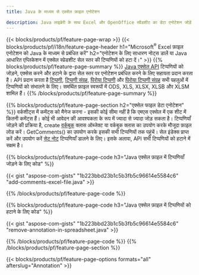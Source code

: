 ```yaml
---
title: Java के माध्यम से एक्सेल फ़ाइल एनोटेशन

description: Java लाइब्रेरी के साथ Excel और OpenOffice स्प्रैडशीट का डेटा एनोटेशन जोड़ें या निकालें.
---
```

{{< blocks/products/pf/feature-page-wrap >}}
{{< blocks/products/pf/i18n/feature-page-header h1="Microsoft<sup>&reg;</sup> Excel फ़ाइल एनोटेशन को Java के माध्यम से प्रबंधित करें" h2="एनोटेशन के लिए साधारण नोट्स डालें या Java आधारित एप्लिकेशन में एक्सेल स्प्रेडशीट सेल स्तर की टिप्पणियों को हटा दें।" >}}
{{% blocks/products/pf/feature-page-summary %}}
[Java एक्सेल API](/cells/java/) टिप्पणियों को जोड़ने, एक्सेस करने और हटाने के द्वारा सेल स्तर पर एनोटेशन प्रबंधित करने के लिए सहायता प्रदान करता है। API प्रदान करता है [टिप्पणी](https://reference.aspose.com/cells/java/com.aspose.cells/Comment), [टिप्पणी संग्रह](https://reference.aspose.com/cells/java/com.aspose.cells/CommentCollection), [पिरोया टिप्पणी](https://reference.aspose.com/cells/java/com.aspose.cells/ThreadedComment) और [पिरोया टिप्पणी संग्रह](https://reference.aspose.com/cells/java/com.aspose.cells/ThreadedCommentCollection) सभी पहलुओं में टिप्पणियों को संभालने के लिए।
समर्थित फ़ाइल स्वरूपों में ODS, XLS, XLSX, XLSB और XLSM शामिल हैं।
{{% /blocks/products/pf/feature-page-summary %}}

{{% blocks/products/pf/feature-page-section h2="एक्सेल फाइल डेटा एनोटेशन" %}}
वर्कशीट्स में कमेंट्स को मैनेज करना - इसकी कोई सीमा नहीं है कि एमएस एक्सेल में एक शीट में कितनी कमेंट्स हैं। कोई भी आवेदन की आवश्यकता के रूप में ज्यादा से ज्यादा जोड़ सकता है। टिप्पणियाँ जोड़ने की प्रक्रिया है, create [वर्कबुक](https://reference.aspose.com/cells/java/com.aspose.cells/Workbook) क्लास ऑब्जेक्ट या वर्कबुक क्लास का उपयोग करके मौजूदा फ़ाइल लोड करें। GetComments() का उपयोग करके इसकी सभी टिप्पणियों तक पहुंचें। सेल इंडेक्स प्राप्त करें और उपयोग करें [सेट नोट](https://reference.aspose.com/cells/java/com.aspose.cells/comment#Note) टिप्पणियाँ डालने के लिए। इसके अलावा, API सभी टिप्पणियों को हटाने में सक्षम है। 

{{% blocks/products/pf/feature-page-code h3="Java एक्सेल फ़ाइल में टिप्पणियाँ जोड़ने के लिए कोड" %}}

{{< gist "aspose-com-gists" "1b223bbd23b1c5b3fb5c96614e5584c6" "add-comments-excel-file.java" >}}

{{% /blocks/products/pf/feature-page-code %}}

{{% blocks/products/pf/feature-page-code h3="Java एक्सेल फ़ाइल में टिप्पणियों को हटाने के लिए कोड" %}}

{{< gist "aspose-com-gists" "1b223bbd23b1c5b3fb5c96614e5584c6" "remove-annotation-in-spreadsheet.java" >}}

{{% /blocks/products/pf/feature-page-code %}}
{{% /blocks/products/pf/feature-page-section %}}

{{< blocks/products/pf/feature-page-options formats="all" afterslug="Annotation" >}}
